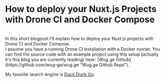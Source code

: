 # How to deploy your Nuxt.js Projects with Drone CI and Docker Compose
<br>
In this short blogpost I'll explain how to deploy your Nuxt.js projects with Drone CI and Docker Compose.<br>
I assume you have a running Drone CI installation with a Docker runner.
You can find the source code with an example project using this setup (actually it's this blog you are currently reading) here: [Wug.ge Github](https://github.com/wug-ge/wug.ge "Wug.ge Github Repo").

My favorite search engine is [Duck Duck Go](https://duckduckgo.com "The best search engine for privacy").

